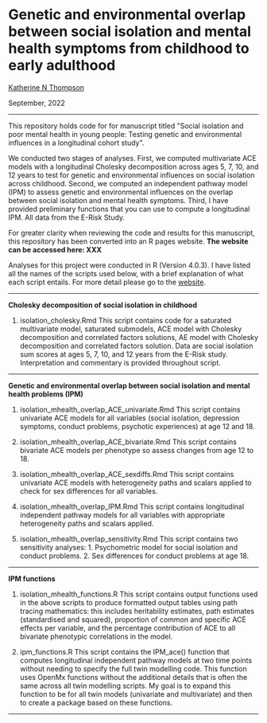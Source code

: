# Genetic and environmental overlap between social isolation and mental health symptoms from childhood to early adulthood 
[Katherine N Thompson](https://twitter.com/KTNThompson)

September, 2022

***

This repository holds code for for manuscript titled "Social isolation and poor mental health in young people: Testing genetic and environmental influences in a longitudinal cohort study". 

We conducted two stages of analyses. First, we computed multivariate ACE models with a longitudinal Cholesky decomposition across ages 5, 7, 10, and 12 years to test for genetic and environmental influences on social isolation across childhood. Second, we computed an independent pathway model (IPM) to assess genetic and environmental influences on the overlap between social isolation and mental health symptoms. Third, I have  provided preliminary functions that you can use to compute a longitudinal IPM. All data from the E-Risk Study. 

For greater clarity when reviewing the code and results for this manuscript, this repository has been converted into an R pages website. **The website can be accessed here: XXX** 

Analyses for this project were conducted in R (Version 4.0.3). I have listed all the names of the scripts used below, with a brief explanation of what each script entails. For more detail please go to the [website](). 

***

**Cholesky decomposition of social isolation in childhood**

1. isolation_cholesky.Rmd
This script contains code for a saturated multivariate model, saturated submodels, ACE model with Cholesky decomposition and correlated factors solutions, AE model with Cholesky decomposition and correlated factors solution. Data are social isolation sum scores at ages 5, 7, 10, and 12 years from the E-Risk study. Interpretation and commentary is provided throughout script. 


***

**Genetic and environmental overlap between social isolation and mental health problems (IPM)**

1. isolation_mhealth_overlap_ACE_univariate.Rmd
This script contains univariate ACE models for all variables (social isolation, depression symptoms, conduct problems, psychotic experiences) at age 12 and 18.

2. isolation_mhealth_overlap_ACE_bivariate.Rmd 
This script contains bivariate ACE models per phenotype so assess changes from age 12 to  18. 

3. isolation_mhealth_overlap_ACE_sexdiffs.Rmd 
This script contains univariate ACE models with heterogeneity paths and scalars applied to check for sex differences for all variables. 

4. isolation_mhealth_overlap_IPM.Rmd
This script contains longitudinal independent pathway models for all variables with appropriate heterogeneity paths and scalars applied. 

5. isolation_mhealth_overlap_sensitivity.Rmd 
This script contains two sensitivity analyses: 1. Psychometric model for social isolation and conduct problems. 2. Sex differences for conduct problems at age 18.  

***

**IPM functions**

1. isolation_mhealth_functions.R 
This script contains output functions used in the above scripts to produce formatted output tables using path tracing mathematics: this includes heritability estimates, path estimates (standardised and squared), proportion of common and specific ACE effects per variable, and the percentage contribution of ACE to all bivariate phenotypic correlations in the model. 

2. ipm_functions.R
This script contains the IPM_ace() function that computes longitudinal independent pathway models at two time points without needing to specify the full twin modelling code. This function uses OpenMx functions without the additional details that is often the same across all twin modelling scripts. My goal is to expand this function to be for all twin models (univariate and multivariate) and then to create a package based on these functions. 

***
